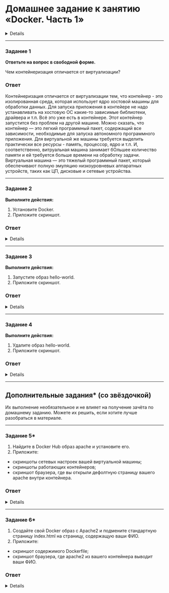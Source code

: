 # Домашнее задание к занятию «Docker. Часть 1»

<details>

### Оформление домашнего задания

1. Домашнее задание выполните в [Google Docs](https://docs.google.com/) и отправьте на проверку ссылку на ваш документ в личном кабинете.  
1. В названии файла укажите номер лекции и фамилию студента. Пример названия: 6.3. Docker. Часть 1 — Александр Александров.
1. Перед отправкой проверьте, что доступ для просмотра открыт всем, у кого есть ссылка. Если нужно прикрепить дополнительные ссылки, добавьте их в свой Google Docs.

Любые вопросы по решению задач задавайте в чате учебной группы.

---
## Важно

Перед отправкой работы на проверку удаляйте неиспользуемые ресурсы. Это нужно, чтобы предупредить неконтролируемый расход средств, полученных после использования промокода.

Рекомендации [по ссылке](https://github.com/netology-code/sdvps-homeworks/tree/main/recommend).

</details>

---

### Задание 1

**Ответьте на вопрос в свободной форме.** 

Чем контейнеризация отличается от виртуализации?

### Ответ

Контейнеризация отличается от виртуализации тем, что контейнер - это изолированная среда, которая использует ядро хостовой машины для обработки данных. Для запуска приложения в контейере не надо устанавливать на хостовую ОС какие-то зависимые библиотеки, драйвера и т.п. Всё это уже есть в контейнере. Этот контейнер запустится без проблем на другой машине. Можно сказать, что контейнер — это легкий программный пакет, содержащий все зависимости, необходимые для запуска автономного программного приложения.
Для виртуальной же машины требуется выделить практически все ресурсы - память, процессор, ядро и т.п. И, соответственно, витруальная машина занимает бОльшее количество памяти и ей требуется больше времени на обработку задачи.
Виртуальная машина — это тяжелый программный пакет, который обеспечивают полную эмуляцию низкоуровневых аппаратных устройств, таких как ЦП, дисковые и сетевые устройства.

---

### Задание 2 

**Выполните действия:**

1. Установите Docker.
1. Приложите скриншот.

### Ответ

<details>

Для Docker использована ОС LinuxMint.
Я выбрал способ установки через скрипт с сайта https://docs.docker.com/engine/install/ubuntu/

![Снимок04](https://user-images.githubusercontent.com/121082757/233011082-3813a193-e681-4231-b834-b84c6aa9ad70.PNG)

![Снимок05](https://user-images.githubusercontent.com/121082757/233012776-9d0ddf43-6248-4b7f-81f8-95ec7b5d03e1.PNG)

</details>

---

### Задание 3

**Выполните действия:**

1. Запустите образ hello-world.
1. Приложите скриншот.

### Ответ

<details>

![Снимок06](https://user-images.githubusercontent.com/121082757/233013521-1fd7737a-9d68-4602-8d0a-e991c2aeea05.PNG)

![image](https://user-images.githubusercontent.com/121082757/233015398-353b8ca8-7508-42a4-a489-ebd7a8e4acc9.png)
 
</details>

---

### Задание 4 

**Выполните действия:**

1. Удалите образ hello-world.
1. Приложите скриншот.

### Ответ

<details>

![image](https://user-images.githubusercontent.com/121082757/233017997-910a11a1-6027-4b3a-8dcc-f691120625c7.png)

</details>

---

## Дополнительные задания* (со звёздочкой)

Их выполнение необязательное и не влияет на получение зачёта по домашнему заданию. Можете их решить, если хотите лучше разобраться в материале.

---

### Задание 5*

1. Найдите в Docker Hub образ apache и установите его.
1. Приложите:
 * скриншоты сетевых настроек вашей виртуальной машины;
 * скриншоты работающих контейнеров;
 * скриншот браузера, где вы открыли дефолтную страницу вашего apache внутри контейнера.

### Ответ

<details>

 ![image](https://user-images.githubusercontent.com/121082757/233018480-1bc01a7d-e3a3-401a-b336-3466500907fd.png)

 ![image](https://user-images.githubusercontent.com/121082757/233020316-699e3825-f1e8-466d-8fdb-25bf68f6fb4b.png)

![image](https://user-images.githubusercontent.com/121082757/233068905-a54561f5-a306-49c3-a5ca-4bee3b01b61f.png)
 
 ![image](https://user-images.githubusercontent.com/121082757/233068254-d01d65f6-73c2-48ff-8a45-81c0fc5e2e21.png)
  
</details>

---

### Задание 6*

1. Создайте свой Docker образ с Apache2 и подмените стандартную страницу index.html на страницу, содержащую ваши ФИО.
1. Приложите:
 * скриншот содержимого Dockerfile;
 * скриншот браузера, где apache2 из вашего контейнера выводит ваши ФИО.

### Ответ

<details>

![image](https://user-images.githubusercontent.com/121082757/233076609-93f875f1-5d2f-4ee1-9ad1-e5a06da21871.png)
 
![image](https://user-images.githubusercontent.com/121082757/233076470-dbe2f492-4af8-4eb5-8e87-5ebe8c525074.png)
 
</details>

